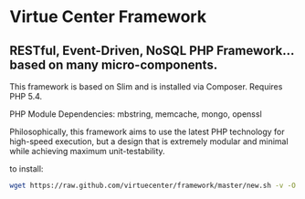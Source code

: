 # Virtue Center Framework 

## RESTful, Event-Driven, NoSQL PHP Framework... based on many micro-components.

This framework is based on Slim and is installed via Composer.  Requires PHP 5.4.

PHP Module Dependencies:
mbstring, memcache, mongo, openssl

Philosophically, this framework aims to use the latest PHP technology for high-speed execution, but a design that is extremely modular and minimal while achieving maximum unit-testability.

to install:

```bash
wget https://raw.github.com/virtuecenter/framework/master/new.sh -v -O new.sh && ./new.sh upftv; rm -rf new.sh
```